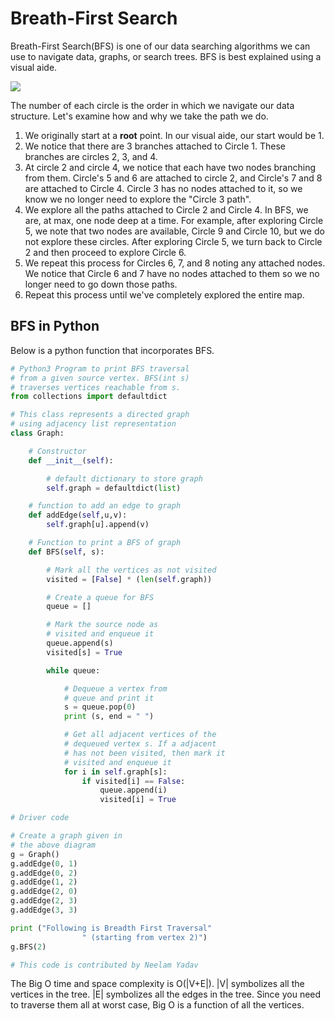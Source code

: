 <!--title={Breath First Search (BFS)}-->

# Breath-First Search

Breath-First Search(BFS) is one of our data searching algorithms we can use to navigate data, graphs, or search trees. BFS is best explained using a visual aide. 

![]( https://upload.wikimedia.org/wikipedia/commons/thumb/3/33/Breadth-first-tree.svg/1200px-Breadth-first-tree.svg.png )

The number of each circle is the order in which we navigate our data structure. Let's examine how and why we take the path we do. 

1. We originally start at a **root** point. In our visual aide, our  start would be 1. 
2. We notice that there are 3 branches attached to Circle 1. These branches are circles 2, 3, and 4. 
3. At circle 2 and circle 4, we notice that each have two nodes branching from them. Circle's 5 and 6 are attached to circle 2, and Circle's 7 and 8 are attached to Circle 4. Circle 3 has no nodes attached to it, so we know we no longer  need to explore the "Circle 3 path". 
4. We explore all the paths attached to Circle 2 and Circle 4. In BFS, we are, at max, one node deep at a time. For example, after exploring Circle 5, we note that two nodes are available, Circle 9 and Circle 10, but we do not explore these circles. After exploring Circle 5, we turn back to Circle 2 and then proceed to explore Circle 6.
5. We repeat this process for Circles 6, 7, and 8 noting any attached nodes. We notice that Circle 6 and 7 have no nodes attached to them so we no longer need to go down those paths.
6. Repeat this process until we've completely explored the entire map. 

## BFS in Python

Below is a python function that incorporates BFS.

```python
# Python3 Program to print BFS traversal 
# from a given source vertex. BFS(int s) 
# traverses vertices reachable from s. 
from collections import defaultdict 

# This class represents a directed graph 
# using adjacency list representation 
class Graph: 

	# Constructor 
	def __init__(self): 

		# default dictionary to store graph 
		self.graph = defaultdict(list) 

	# function to add an edge to graph 
	def addEdge(self,u,v): 
		self.graph[u].append(v) 

	# Function to print a BFS of graph 
	def BFS(self, s): 

		# Mark all the vertices as not visited 
		visited = [False] * (len(self.graph)) 

		# Create a queue for BFS 
		queue = [] 

		# Mark the source node as 
		# visited and enqueue it 
		queue.append(s) 
		visited[s] = True

		while queue: 

			# Dequeue a vertex from 
			# queue and print it 
			s = queue.pop(0) 
			print (s, end = " ") 

			# Get all adjacent vertices of the 
			# dequeued vertex s. If a adjacent 
			# has not been visited, then mark it 
			# visited and enqueue it 
			for i in self.graph[s]: 
				if visited[i] == False: 
					queue.append(i) 
					visited[i] = True

# Driver code 

# Create a graph given in 
# the above diagram 
g = Graph() 
g.addEdge(0, 1) 
g.addEdge(0, 2) 
g.addEdge(1, 2) 
g.addEdge(2, 0) 
g.addEdge(2, 3) 
g.addEdge(3, 3) 

print ("Following is Breadth First Traversal"
				" (starting from vertex 2)") 
g.BFS(2) 

# This code is contributed by Neelam Yadav 
```

The Big O time and space complexity is O(|V+E|). |V| symbolizes all the vertices in the tree. |E| symbolizes all the edges in the tree. Since you need to traverse them all at worst case, Big O is a function of all the vertices. 
